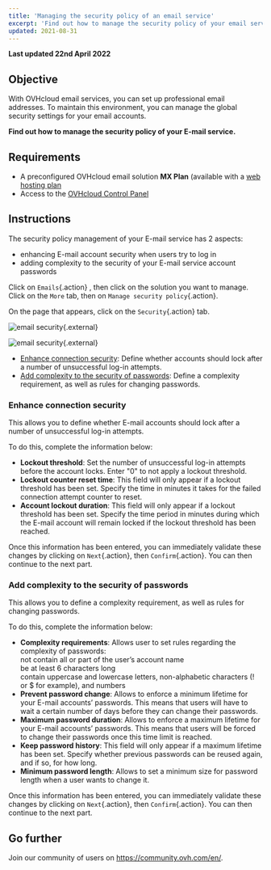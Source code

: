 ```yaml
---
title: 'Managing the security policy of an email service'
excerpt: 'Find out how to manage the security policy of your email service'
updated: 2021-08-31
---
```


**Last updated 22nd April 2022**

## Objective

With OVHcloud email services, you can set up professional email addresses. To maintain this environment, you can manage the global security settings for your email accounts.

**Find out how to manage the security policy of your E-mail service.**

## Requirements

- A preconfigured OVHcloud email solution **MX Plan** (available with a [web hosting plan](https://www.ovhcloud.com/en-au/web-hosting/)
- Access to the [OVHcloud Control Panel](https://ca.ovh.com/auth/?action=gotomanager&from=https://www.ovh.com.au/&ovhSubsidiary=au)

## Instructions

The security policy management of your E-mail service has 2 aspects:

- enhancing E-mail account security when users try to log in
- adding complexity to the security of your E-mail service account passwords

Click on `Emails`{.action} , then click on the solution you want to manage. Click on the `More` tab, then on `Manage security policy`{.action}.

On the page that appears, click on the `Security`{.action} tab.

![email security](images/manage-security01.png){.external}

![email security](images/manage-security02.png){.external}

- [Enhance connection security](#enhanced-security): Define whether accounts should lock after a number of unsuccessful log-in attempts.
- [Add complexity to the security of passwords](#password-complexity): Define a complexity requirement, as well as rules for changing passwords.

### Enhance connection security <a name="enhanced-security"></a>

This allows you to define whether E-mail accounts should lock after a number of unsuccessful log-in attempts.

To do this, complete the information below:

- **Lockout threshold**: Set the number of unsuccessful log-in attempts before the account locks. Enter "0" to not apply a lockout threshold.
- **Lockout counter reset time**: This field will only appear if a lockout threshold has been set. Specify the time in minutes it takes for the failed connection attempt counter to reset.
- **Account lockout duration**: This field will only appear if a lockout threshold has been set. Specify the time period in minutes during which the E-mail account will remain locked if the lockout threshold has been reached.

Once this information has been entered, you can immediately validate these changes by clicking on `Next`{.action}, then `Confirm`{.action}. You can then continue to the next part.

### Add complexity to the security of passwords <a name="password-complexity"></a>

This allows you to define a complexity requirement, as well as rules for changing passwords.

To do this, complete the information below:

- **Complexity requirements**: Allows user to set rules regarding the complexity of passwords:<br> not contain all or part of the user’s account name <br>be at least 6 characters long<br> contain uppercase and lowercase letters, non-alphabetic characters (! or $ for example), and numbers
- **Prevent password change**: Allows to enforce a minimum lifetime for your E-mail accounts’ passwords. This means that users will have to wait a certain number of days before they can change their passwords.
- **Maximum password duration**: Allows to enforce a maximum lifetime for your E-mail accounts’ passwords. This means that users will be forced to change their passwords once this time limit is reached.
- **Keep password history**: This field will only appear if a maximum lifetime has been set. Specify whether previous passwords can be reused again, and if so, for how long.
- **Minimum password length**: Allows to set a minimum size for password length when a user wants to change it.

Once this information has been entered, you can immediately validate these changes by clicking on `Next`{.action}, then `Confirm`{.action}. You can then continue to the next part.


## Go further

Join our community of users on <https://community.ovh.com/en/>.

